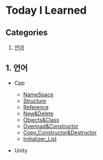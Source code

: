 # Today I Learned
## Categories
1. [언어](#언어)   

## 1. 언어
* Cpp
    * [NameSpace](Language/C%2B%2B/namespace.md)   
    * [Structure](Language/C%2B%2B/structure.md)
    * [Reference](Language/C%2B%2B/reference.md)
    * [New&Delete](Language/C++/new_delete.md)
    * [Objects&Class](Language/C++/objects_class.md)
    * [Overload&Constructor](Language/C++/overload_constructor.md)
    * [Copy_Constructor&Destructor](Language/C++/copy_constructor&destructor.md)
    * [Initializer_List](Language/C++/initializer_list.md)


* Unity